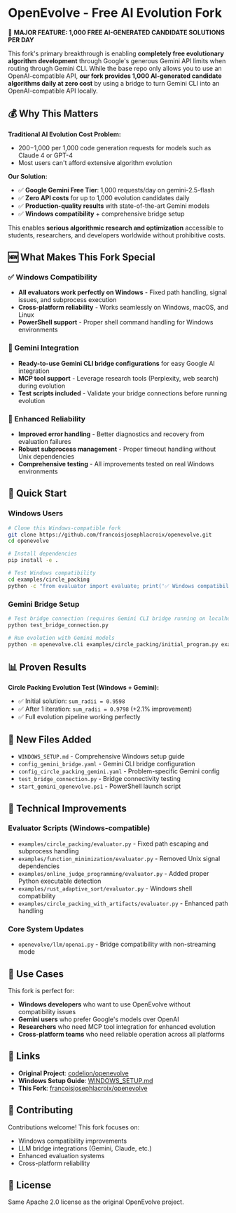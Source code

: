 # OpenEvolve - Free AI Evolution Fork

🚀 **MAJOR FEATURE: 1,000 FREE AI-GENERATED CANDIDATE SOLUTIONS PER DAY**

This fork's primary breakthrough is enabling **completely free evolutionary algorithm development** through Google's generous Gemini API limits when routing through Gemini CLI. While the base repo only allows you to use an OpenAI-compatible API, **our fork provides 1,000 AI-generated candidate algorithms daily at zero cost** by using a bridge to turn Gemini CLI into an OpenAI-compatible API locally.

## 💰 Why This Matters

**Traditional AI Evolution Cost Problem:**
- $200-$1,000 per 1,000 code generation requests for models such as Claude 4 or GPT-4
- Most users can't afford extensive algorithm evolution

**Our Solution:**
- ✅ **Google Gemini Free Tier**: 1,000 requests/day on gemini-2.5-flash
- ✅ **Zero API costs** for up to 1,000 evolution candidates daily
- ✅ **Production-quality results** with state-of-the-art Gemini models
- ✅ **Windows compatibility** + comprehensive bridge setup

This enables **serious algorithmic research and optimization** accessible to students, researchers, and developers worldwide without prohibitive costs.

## 🆕 What Makes This Fork Special

### ✅ Windows Compatibility
- **All evaluators work perfectly on Windows** - Fixed path handling, signal issues, and subprocess execution
- **Cross-platform reliability** - Works seamlessly on Windows, macOS, and Linux
- **PowerShell support** - Proper shell command handling for Windows environments

### 🤖 Gemini Integration
- **Ready-to-use Gemini CLI bridge configurations** for easy Google AI integration
- **MCP tool support** - Leverage research tools (Perplexity, web search) during evolution
- **Test scripts included** - Validate your bridge connections before running evolution

### 🔧 Enhanced Reliability
- **Improved error handling** - Better diagnostics and recovery from evaluation failures
- **Robust subprocess management** - Proper timeout handling without Unix dependencies
- **Comprehensive testing** - All improvements tested on real Windows environments

## 🚀 Quick Start

### Windows Users
```bash
# Clone this Windows-compatible fork
git clone https://github.com/francoisjosephlacroix/openevolve.git
cd openevolve

# Install dependencies
pip install -e .

# Test Windows compatibility
cd examples/circle_packing
python -c "from evaluator import evaluate; print('✅ Windows compatibility confirmed!')"
```

### Gemini Bridge Setup
```bash
# Test bridge connection (requires Gemini CLI bridge running on localhost:8765)
python test_bridge_connection.py

# Run evolution with Gemini models
python -m openevolve.cli examples/circle_packing/initial_program.py examples/circle_packing/evaluator.py --config config_gemini_bridge.yaml --iterations 5
```

## 📊 Proven Results

**Circle Packing Evolution Test (Windows + Gemini):**
- ✅ Initial solution: `sum_radii = 0.9598`
- ✅ After 1 iteration: `sum_radii = 0.9798` (+2.1% improvement)
- ✅ Full evolution pipeline working perfectly

## 📁 New Files Added

- `WINDOWS_SETUP.md` - Comprehensive Windows setup guide
- `config_gemini_bridge.yaml` - Gemini CLI bridge configuration
- `config_circle_packing_gemini.yaml` - Problem-specific Gemini config
- `test_bridge_connection.py` - Bridge connectivity testing
- `start_gemini_openevolve.ps1` - PowerShell launch script

## 🔧 Technical Improvements

### Evaluator Scripts (Windows-compatible)
- `examples/circle_packing/evaluator.py` - Fixed path escaping and subprocess handling
- `examples/function_minimization/evaluator.py` - Removed Unix signal dependencies
- `examples/online_judge_programming/evaluator.py` - Added proper Python executable detection
- `examples/rust_adaptive_sort/evaluator.py` - Windows shell compatibility
- `examples/circle_packing_with_artifacts/evaluator.py` - Enhanced path handling

### Core System Updates
- `openevolve/llm/openai.py` - Bridge compatibility with non-streaming mode

## 🎯 Use Cases

This fork is perfect for:
- **Windows developers** who want to use OpenEvolve without compatibility issues
- **Gemini users** who prefer Google's models over OpenAI
- **Researchers** who need MCP tool integration for enhanced evolution
- **Cross-platform teams** who need reliable operation across all platforms

## 🔗 Links

- **Original Project**: [codelion/openevolve](https://github.com/codelion/openevolve)
- **Windows Setup Guide**: [WINDOWS_SETUP.md](WINDOWS_SETUP.md)
- **This Fork**: [francoisjosephlacroix/openevolve](https://github.com/francoisjosephlacroix/openevolve)

## 🤝 Contributing

Contributions welcome! This fork focuses on:
- Windows compatibility improvements
- LLM bridge integrations (Gemini, Claude, etc.)
- Enhanced evaluation systems
- Cross-platform reliability

## 📄 License

Same Apache 2.0 license as the original OpenEvolve project.
